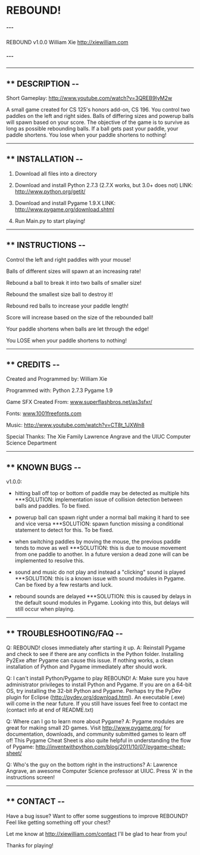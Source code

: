 REBOUND!
===================

#####   ---   #####
   REBOUND v1.0.0
    William Xie
http://xiewilliam.com
#####   ---   #####
---------------------------------------------------------------------------------

## ** DESCRIPTION --

Short Gameplay:
http://www.youtube.com/watch?v=3QREB9IyM2w

A small game created for CS 125's honors add-on, CS 196.
You control two paddles on the left and right sides.
Balls of differing sizes and powerup balls will spawn based on your score.
The objective of the game is to survive as long as possible rebounding balls.
If a ball gets past your paddle, your paddle shortens.
You lose when your paddle shortens to nothing!

---------------------------------------------------------------------------------

## ** INSTALLATION --

1) Download all files into a directory

2) Download and install Python 2.7.3 (2.7.X works, but 3.0+ does not)
LINK: http://www.python.org/getit/

3) Download and install Pygame 1.9.X 
LINK: http://www.pygame.org/download.shtml

4) Run Main.py to start playing!

---------------------------------------------------------------------------------


## ** INSTRUCTIONS --

Control the left and right paddles with your mouse!

Balls of different sizes will spawn at an increasing rate!

Rebound a ball to break it into two balls of smaller size!

Rebound the smallest size ball to destroy it!

Rebound red balls to increase your paddle length!

Score will increase based on the size of the rebounded ball!

Your paddle shortens when balls are let through the edge!

You LOSE when your paddle shortens to nothing!

---------------------------------------------------------------------------------

## ** CREDITS --

Created and Programmed by: 
  William Xie

Programmed with:
  Python 2.7.3 
  Pygame 1.9

Game SFX Created From:
  www.superflashbros.net/as3sfxr/
  
Fonts:
  www.1001freefonts.com
  
Music:
  http://www.youtube.com/watch?v=CT8t_1JXWn8
  
Special Thanks:
  The Xie Family
  Lawrence Angrave
  and the UIUC Computer Science Department

---------------------------------------------------------------------------------

## ** KNOWN BUGS --

v1.0.0:
  - hitting ball off top or bottom of paddle may be detected as multiple hits
      ***SOLUTION: implementation issue of collision detection between balls and paddles. To be fixed.
  
  - powerup ball can spawn right under a normal ball making it hard to see and vice versa
      ***SOLUTION: spawn function missing a conditional statement to detect for this. To be fixed.
  
  - when switching paddles by moving the mouse, the previous paddle tends to move as well
      ***SOLUTION: this is due to mouse movement from one paddle to another. In a future version a dead zone will
                   can be implemented to resolve this.
  
  - sound and music do not play and instead a "clicking" sound is played
      ***SOLUTION: this is a known issue with sound modules in Pygame. Can be fixed by a few restarts and luck.
      
  - rebound sounds are delayed
      ***SOLUTION: this is caused by delays in the default sound modules in Pygame. Looking into this, but delays 
                   will still occur when playing.
      
---------------------------------------------------------------------------------

## ** TROUBLESHOOTING/FAQ --

Q: REBOUND! closes immediately after starting it up.
  A: Reinstall Pygame and check to see if there are any conflicts in the Python folder. Installing Py2Exe after Pygame
     can cause this issue. If nothing works, a clean installation of Python and Pygame immediately after should work.
     
Q: I can't install Python/Pygame to play REBOUND!
  A: Make sure you have administrator privileges to install Python and Pygame.
     If you are on a 64-bit OS, try installing the 32-bit Python and Pygame.
     Perhaps try the PyDev plugin for Eclipse (http://pydev.org/download.html).
     An executable (.exe) will come in the near future.
     If you still have issues feel free to contact me (contact info at end of README.txt)

Q: Where can I go to learn more about Pygame?
   A: Pygame modules are great for making small 2D games.
      Visit http://www.pygame.org/ for documentation, downloads, and community submitted games to learn off of!
      This Pygame Cheat Sheet is also quite helpful in understanding the flow of Pygame: 
      http://inventwithpython.com/blog/2011/10/07/pygame-cheat-sheet/
  
Q: Who's the guy on the bottom right in the instructions?
  A: Lawrence Angrave, an awesome Computer Science professor at UIUC. Press 'A' in the instructions screen!

---------------------------------------------------------------------------------

## ** CONTACT --

Have a bug issue? Want to offer some suggestions to improve REBOUND? Feel like getting something off your chest?

Let me know at http://xiewilliam.com/contact
I'll be glad to hear from you!

Thanks for playing!
